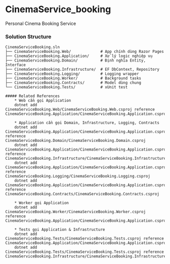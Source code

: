 # CinemaService_booking
Personal Cinema Booking Service


### Solution Structure
    CinemaServiceBooking.sln
    ├── CinemaServiceBooking.Web/             # App chính dùng Razor Pages
    ├── CinemaServiceBooking.Application/     # Xử lý logic nghiệp vụ
    ├── CinemaServiceBooking.Domain/          # Định nghĩa Entity, Interface
    ├── CinemaServiceBooking.Infrastructure/  # EF DbContext, Repository
    ├── CinemaServiceBooking.Logging/         # Logging wrapper
    ├── CinemaServiceBooking.Worker/          # Background tasks
    ├── CinemaServiceBooking.Contracts/       # Model dùng chung
    └── CinemaServiceBooking.Tests/           # xUnit test
    
    ##### Related References
        * Web cần gọi Application
        dotnet add CinemaServiceBooking.Web/CinemaServiceBooking.Web.csproj reference CinemaServiceBooking.Application/CinemaServiceBooking.Application.csproj

        * Application cần gọi Domain, Infrastructure, Logging, Contracts
        dotnet add CinemaServiceBooking.Application/CinemaServiceBooking.Application.csproj reference CinemaServiceBooking.Domain/CinemaServiceBooking.Domain.csproj
        dotnet add CinemaServiceBooking.Application/CinemaServiceBooking.Application.csproj reference CinemaServiceBooking.Infrastructure/CinemaServiceBooking.Infrastructure.csproj
        dotnet add CinemaServiceBooking.Application/CinemaServiceBooking.Application.csproj reference CinemaServiceBooking.Logging/CinemaServiceBooking.Logging.csproj
        dotnet add CinemaServiceBooking.Application/CinemaServiceBooking.Application.csproj reference CinemaServiceBooking.Contracts/CinemaServiceBooking.Contracts.csproj

        * Worker gọi Application
        dotnet add CinemaServiceBooking.Worker/CinemaServiceBooking.Worker.csproj reference CinemaServiceBooking.Application/CinemaServiceBooking.Application.csproj

        * Tests gọi Application & Infrastructure
        dotnet add CinemaServiceBooking.Tests/CinemaServiceBooking.Tests.csproj reference CinemaServiceBooking.Application/CinemaServiceBooking.Application.csproj
        dotnet add CinemaServiceBooking.Tests/CinemaServiceBooking.Tests.csproj reference CinemaServiceBooking.Infrastructure/CinemaServiceBooking.Infrastructure.csproj

